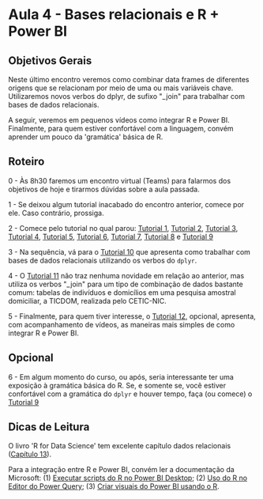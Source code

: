 #  Aula 4 - Bases relacionais e R + Power BI

## Objetivos Gerais

Neste último encontro veremos como combinar data frames de diferentes origens que se relacionam por meio de uma ou mais variáveis chave. Utilizaremos novos verbos do dplyr, de sufixo "\_join" para trabalhar com bases de dados relacionais.

A seguir, veremos em pequenos vídeos como integrar R e Power BI. Finalmente, para quem estiver confortável com a linguagem, convém aprender um pouco da 'gramática' básica de R.

## Roteiro

0 - Às 8h30 faremos um encontro virtual (Teams) para falarmos dos objetivos de hoje e tirarmos dúvidas sobre a aula passada.

1 - Se deixou algum tutorial inacabado do encontro anterior, comece por ele. Caso contrário, prossiga.

2 - Comece pelo tutorial no qual parou: [Tutorial 1](https://github.com/thandarasantos/egesp-seade-intro-programacao/blob/main/tutorial/tutorial-01.md), [Tutorial 2](https://github.com/thandarasantos/egesp-seade-intro-programacao/blob/main/tutorial/tutorial-02.md), [Tutorial 3](https://github.com/thandarasantos/egesp-seade-intro-programacao/blob/main/tutorial/tutorial-03.md), [Tutorial 4](https://github.com/thandarasantos/egesp-seade-intro-programacao/blob/main/tutorial/tutorial-04.md), [Tutorial 5](https://github.com/thandarasantos/egesp-seade-intro-programacao/blob/main/tutorial/tutorial-05.md), [Tutorial 6](https://github.com/thandarasantos/egesp-seade-intro-programacao/blob/main/tutorial/tutorial-06.md), [Tutorial 7](https://github.com/thandarasantos/egesp-seade-intro-programacao/blob/main/tutorial/tutorial-07.md), [Tutorial 8](https://github.com/thandarasantos/egesp-seade-intro-programacao/blob/main/tutorial/tutorial-08.md) e [Tutorial 9](https://github.com/thandarasantos/egesp-seade-intro-programacao/blob/main/tutorial/tutorial-09.md)

3 - Na sequência, vá para o [Tutorial 10](https://github.com/thandarasantos/egesp-seade-intro-programacao/blob/main/tutorial/tutorial-10.md) que apresenta como trabalhar com bases de dados relacionais utilizando os verbos do `dplyr`.

4 - O [Tutorial 11](https://github.com/thandarasantos/egesp-seade-intro-programacao/blob/main/tutorial/tutorial-11.md) não traz nenhuma novidade em relação ao anterior, mas utiliza os verbos "\_join" para um tipo de combinação de dados bastante comum: tabelas de indivíduos e domicílios em uma pesquisa amostral domiciliar, a TICDOM, realizada pelo CETIC-NIC.

5 - Finalmente, para quem tiver interesse, o [Tutorial 12](https://github.com/thandarasantos/egesp-seade-intro-programacao/blob/main/tutorial/tutorial-11.md), opcional, apresenta, com acompanhamento de vídeos, as maneiras mais simples de como integrar R e Power BI.

## Opcional

6 - Em algum momento do curso, ou após, seria interessante ter uma exposição à gramática básica do R. Se, e somente se, você estiver confortável com a gramática do `dplyr` e houver tempo, faça (ou comece) o [Tutorial 9](https://github.com/thandarasantos/egesp-seade-intro-programacao/blob/main/tutorial/tutorial-09.md)

## Dicas de Leitura

O livro 'R for Data Science' tem excelente capítulo dados relacionais ([Capítulo 13](https://r4ds.had.co.nz/relational-data.html)).

Para a integração entre R e Power BI, convém ler a documentação da Microsoft: (1) [Executar scripts do R no Power BI Desktop](https://docs.microsoft.com/pt-br/power-bi/connect-data/desktop-r-scripts); (2) [Uso do R no Editor do Power Query](https://docs.microsoft.com/pt-br/power-bi/connect-data/desktop-r-in-query-editor); (3) [Criar visuais do Power BI usando o R](https://docs.microsoft.com/pt-br/power-bi/create-reports/desktop-r-visuals).

